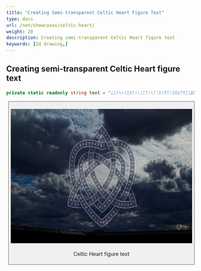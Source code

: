 ```yaml
---
title: "Creating Semi-transparent Celtic Heart Figure Text"
type: docs
url: /net/showcases/celtic-heart/
weight: 20
description: Creating semi-transparent Celtic Heart figure text
keywords: [2d drawing,]
---
```


## Creating semi-transparent Celtic Heart figure text

<style>
   .frame {
    border: 2px solid darkgray;
    padding: 5px;
    margin: 10px 0 5px 5px;
    background: #f0f0f0;
    align-items: center;
   }
   .marginauto {
    margin: 10px auto 20px;
    display: block;
   }
   .frame figcaption {
    margin: 0 auto;
    display: flex;
    flex-direction: row;
    justify-content: center;
   }
   .container {
    display: flex;
    flex-direction: row;
    align-items: center;
    justify-content: space-around;
   }
</style>

```cs
private static readonly string text = "ᛦᛨᛩᛪ᛭ᛮᛯᛰᚠᛅᛆᛇᛈᛉᛊᛋᛏᛐᛒᛓᛗᛘᛚᛝᛞᛟᛠᛡᛢᛣᛥᚨᚩᚪᚫᚬᚭᚮᚯᚰᚱᚳᚴᚷᚸᚹᚺᚻᚼᚾᚿᛀ";
```


<figure class="frame"><p>
    <img class="marginauto" src="./sample_CelticHeart.png" alt="Celtic Heart figure text" width="640" height="360"/>
<figcaption>Celtic Heart figure text</figcaption>
</p></figure>
